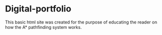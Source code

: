 # Digital-portfolio

This basic html site was created for the purpose of educating the reader on how the A* pathfinding system works.
